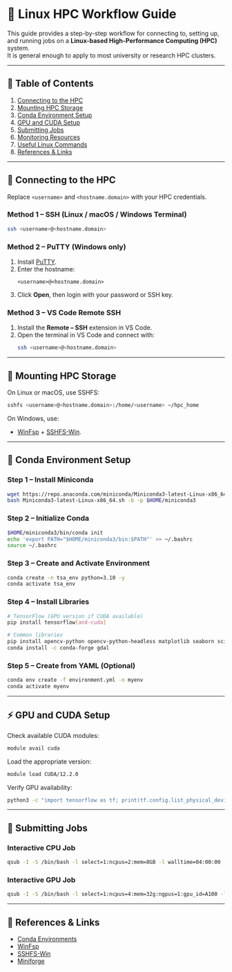 # 🚀 Linux HPC Workflow Guide

This guide provides a step-by-step workflow for connecting to, setting up, and running jobs on a **Linux-based High-Performance Computing (HPC)** system.  
It is general enough to apply to most university or research HPC clusters.

---

## 📑 Table of Contents
1. [Connecting to the HPC](#connecting-to-the-hpc)
2. [Mounting HPC Storage](#mounting-hpc-storage)
3. [Conda Environment Setup](#conda-environment-setup)
4. [GPU and CUDA Setup](#gpu-and-cuda-setup)
5. [Submitting Jobs](#submitting-jobs)
6. [Monitoring Resources](#monitoring-resources)
7. [Useful Linux Commands](#useful-linux-commands)
8. [References & Links](#references--links)

---

## 🔑 Connecting to the HPC

Replace `<username>` and `<hostname.domain>` with your HPC credentials.

### Method 1 – SSH (Linux / macOS / Windows Terminal)
```bash
ssh <username>@<hostname.domain>
```

### Method 2 – PuTTY (Windows only)
1. Install [PuTTY](https://www.putty.org/).  
2. Enter the hostname:
   ```
   <username>@<hostname.domain>
   ```
3. Click **Open**, then login with your password or SSH key.

### Method 3 – VS Code Remote SSH
1. Install the **Remote – SSH** extension in VS Code.  
2. Open the terminal in VS Code and connect with:
   ```bash
   ssh <username>@<hostname.domain>
   ```

---

## 📂 Mounting HPC Storage

On Linux or macOS, use SSHFS:

```bash
sshfs <username>@<hostname.domain>:/home/<username> ~/hpc_home
```

On Windows, use:
- [WinFsp](https://github.com/winfsp/winfsp/releases) + [SSHFS-Win](https://github.com/winfsp/sshfs-win).

---

## 🐍 Conda Environment Setup

### Step 1 – Install Miniconda
```bash
wget https://repo.anaconda.com/miniconda/Miniconda3-latest-Linux-x86_64.sh
bash Miniconda3-latest-Linux-x86_64.sh -b -p $HOME/miniconda3
```

### Step 2 – Initialize Conda
```bash
$HOME/miniconda3/bin/conda init
echo 'export PATH="$HOME/miniconda3/bin:$PATH"' >> ~/.bashrc
source ~/.bashrc
```

### Step 3 – Create and Activate Environment
```bash
conda create -n tsa_env python=3.10 -y
conda activate tsa_env
```

### Step 4 – Install Libraries
```bash
# TensorFlow (GPU version if CUDA available)
pip install tensorflow[and-cuda]

# Common libraries
pip install opencv-python opencv-python-headless matplotlib seaborn scikit-image xgboost==1.7.5
conda install -c conda-forge gdal
```

### Step 5 – Create from YAML (Optional)
```bash
conda env create -f environment.yml -n myenv
conda activate myenv
```

---

## ⚡ GPU and CUDA Setup

Check available CUDA modules:
```bash
module avail cuda
```

Load the appropriate version:
```bash
module load CUDA/12.2.0
```

Verify GPU availability:
```bash
python3 -c "import tensorflow as tf; print(tf.config.list_physical_devices('GPU'))"
```

---

## 📝 Submitting Jobs

### Interactive CPU Job
```bash
qsub -I -S /bin/bash -l select=1:ncpus=2:mem=8GB -l walltime=04:00:00
```

### Interactive GPU Job
```bash
qsub -I -S /bin/bash -l select=1:ncpus=4:mem=32g:ngpus=1:gpu_id=A100 -l walltime=12:00:00
```
---

## 🔗 References & Links
- [Conda Environments](https://docs.conda.io/projects/conda/en/latest/user-guide/tasks/manage-environments.html)
- [WinFsp](https://github.com/winfsp/winfsp/releases)
- [SSHFS-Win](https://github.com/winfsp/sshfs-win)
- [Miniforge](https://github.com/conda-forge/miniforge)
